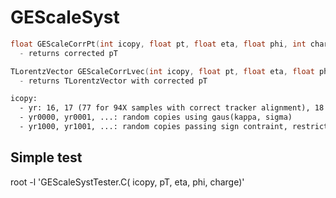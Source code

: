 # GEScaleSyst

``` C
float GEScaleCorrPt(int icopy, float pt, float eta, float phi, int charge, bool doOpp = false)
  - returns corrected pT

TLorentzVector GEScaleCorrLvec(int icopy, float pt, float eta, float phi, int charge, bool doOpp = false)
  - returns TLorentzVector with corrected pT
```
``` txt
icopy:
  - yr: 16, 17 (77 for 94X samples with correct tracker alignment), 18
  - yr0000, yr0001, ...: random copies using gaus(kappa, sigma)
  - yr1000, yr1001, ...: random copies passing sign contraint, restrict sign of bias if (k + 1 sigma)(k - 1 sigma) > 0
```

## Simple test
root -l 'GEScaleSystTester.C( icopy, pT, eta, phi, charge)'
